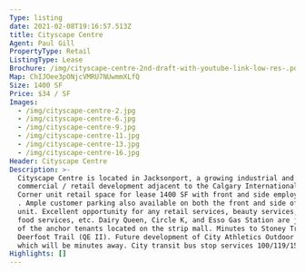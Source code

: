 ```yaml
---
Type: listing
date: 2021-02-08T19:16:57.513Z
title: Cityscape Centre
Agent: Paul Gill
PropertyType: Retail
ListingType: Lease
Brochure: /img/cityscape-centre-2nd-draft-with-youtube-link-low-res-.pdf
Map: ChIJOee3pONjcVMRU7NUwmmXLfQ
Size: 1400 SF
Price: $34 / SF
Images:
  - /img/cityscape-centre-2.jpg
  - /img/cityscape-centre-6.jpg
  - /img/cityscape-centre-9.jpg
  - /img/cityscape-centre-11.jpg
  - /img/cityscape-centre-13.jpg
  - /img/cityscape-centre-16.jpg
Header: Cityscape Centre
Description: >-
  Cityscape Centre is located in Jacksonport, a growing industrial and
  commercial / retail development adjacent to the Calgary International Airport.
  Corner unit retail space for lease 1400 SF with front and side employee access
  . Ample customer parking also available on both the front and side of the
  unit. Excellent opportunity for any retail services, beauty services, take-out
  food services, etc. Dairy Queen, Circle K, and Esso Gas Station are just a few
  of the anchor tenants located on the strip mall. Minutes to Stoney Trail and
  Deerfoot Trail (QE II). Future development of City Athletics Outdoor Park,
  which will be minutes away. City transit bus stop services 100/119/157.
Highlights: []
---
```



